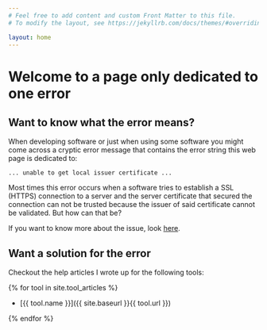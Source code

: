 ```yaml
---
# Feel free to add content and custom Front Matter to this file.
# To modify the layout, see https://jekyllrb.com/docs/themes/#overriding-theme-defaults

layout: home
---
```


# Welcome to a page only dedicated to one error

## Want to know what the error means?

When developing software or just when using some software you might come across a cryptic error message that contains the error string this web page is dedicated to:

```shell
... unable to get local issuer certificate ...
```

Most times this error occurs when a software tries to establish a SSL (HTTPS) connection to a server and the server certificate that secured the connection can not be trusted because the issuer of said certificate cannot be validated. But how can that be?

If you want to know more about the issue, look [here](/further-issue-details).

## Want a solution for the error

Checkout the help articles I wrote up for the following tools:

{% for tool in site.tool_articles %}

- [{{ tool.name }}]({{ site.baseurl }}{{ tool.url }})

{% endfor %}
